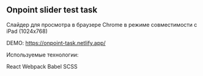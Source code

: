 ## Onpoint slider test task

Слайдер для просмотра в браузере Chrome в режиме совместимости с iPad (1024x768)

DEMO: https://onpoint-task.netlify.app/

Используемые технологии:

React
Webpack
Babel
SCSS

